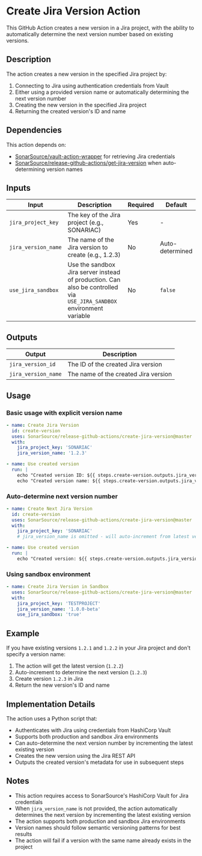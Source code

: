 # Create Jira Version Action

This GitHub Action creates a new version in a Jira project, with the ability to automatically determine the next version number based on existing versions.

## Description

The action creates a new version in the specified Jira project by:
1. Connecting to Jira using authentication credentials from Vault
2. Either using a provided version name or automatically determining the next version number
3. Creating the new version in the specified Jira project
4. Returning the created version's ID and name

## Dependencies

This action depends on:
- [SonarSource/vault-action-wrapper](https://github.com/SonarSource/vault-action-wrapper) for retrieving Jira credentials
- [SonarSource/release-github-actions/get-jira-version](https://github.com/SonarSource/release-github-actions) when auto-determining version names

## Inputs

| Input | Description | Required | Default |
|-------|-------------|----------|---------|
| `jira_project_key` | The key of the Jira project (e.g., SONARIAC) | Yes | - |
| `jira_version_name` | The name of the Jira version to create (e.g., 1.2.3) | No | Auto-determined |
| `use_jira_sandbox` | Use the sandbox Jira server instead of production. Can also be controlled via `USE_JIRA_SANDBOX` environment variable | No | `false` |

## Outputs

| Output | Description |
|--------|-------------|
| `jira_version_id` | The ID of the created Jira version |
| `jira_version_name` | The name of the created Jira version |

## Usage

### Basic usage with explicit version name

```yaml
- name: Create Jira Version
  id: create-version
  uses: SonarSource/release-github-actions/create-jira-version@master
  with:
    jira_project_key: 'SONARIAC'
    jira_version_name: '1.2.3'

- name: Use created version
  run: |
    echo "Created version ID: ${{ steps.create-version.outputs.jira_version_id }}"
    echo "Created version name: ${{ steps.create-version.outputs.jira_version_name }}"
```

### Auto-determine next version number

```yaml
- name: Create Next Jira Version
  id: create-version
  uses: SonarSource/release-github-actions/create-jira-version@master
  with:
    jira_project_key: 'SONARIAC'
    # jira_version_name is omitted - will auto-increment from latest version

- name: Use created version
  run: |
    echo "Created version: ${{ steps.create-version.outputs.jira_version_name }}"
```

### Using sandbox environment

```yaml
- name: Create Jira Version in Sandbox
  uses: SonarSource/release-github-actions/create-jira-version@master
  with:
    jira_project_key: 'TESTPROJECT'
    jira_version_name: '1.0.0-beta'
    use_jira_sandbox: 'true'
```

## Example

If you have existing versions `1.2.1` and `1.2.2` in your Jira project and don't specify a version name:
1. The action will get the latest version (`1.2.2`)
2. Auto-increment to determine the next version (`1.2.3`)
3. Create version `1.2.3` in Jira
4. Return the new version's ID and name

## Implementation Details

The action uses a Python script that:
- Authenticates with Jira using credentials from HashiCorp Vault
- Supports both production and sandbox Jira environments
- Can auto-determine the next version number by incrementing the latest existing version
- Creates the new version using the Jira REST API
- Outputs the created version's metadata for use in subsequent steps


## Notes

- This action requires access to SonarSource's HashiCorp Vault for Jira credentials
- When `jira_version_name` is not provided, the action automatically determines the next version by incrementing the latest existing version
- The action supports both production and sandbox Jira environments
- Version names should follow semantic versioning patterns for best results
- The action will fail if a version with the same name already exists in the project

